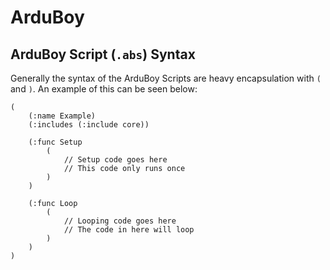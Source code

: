 # ArduBoy

## ArduBoy Script (`.abs`) Syntax

Generally the syntax of the ArduBoy Scripts are heavy encapsulation with `(` and `)`.
An example of this can be seen below:

```
(
	(:name Example)
	(:includes (:include core))

	(:func Setup
		(
			// Setup code goes here
			// This code only runs once
		)
	)

	(:func Loop
		(
			// Looping code goes here
			// The code in here will loop
		)
	)
)
```

